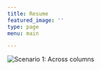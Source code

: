 ```yaml
---
title: Resume
featured_image: ''
type: page
menu: main

---
```


![Scenario 1: Across columns](/resumePNG.png)